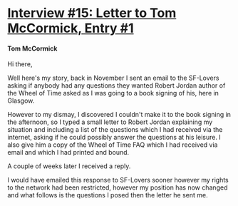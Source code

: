 # [Interview #15: Letter to Tom McCormick, Entry #1](https://www.theoryland.com/intvmain.php?i=15#1)

#### Tom McCormick

Hi there,

Well here's my story, back in November I sent an email to the SF-Lovers asking if anybody had any questions they wanted Robert Jordan author of the Wheel of Time asked as I was going to a book signing of his, here in Glasgow.

However to my dismay, I discovered I couldn't make it to the book signing in the afternoon, so I typed a small letter to Robert Jordan explaining my situation and including a list of the questions which I had received via the internet, asking if he could possibly answer the questions at his leisure. I also give him a copy of the Wheel of Time FAQ which I had received via email and which I had printed and bound.

A couple of weeks later I received a reply.

I would have emailed this response to SF-Lovers sooner however my rights to the network had been restricted, however my position has now changed and what follows is the questions I posed then the letter he sent me.

